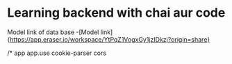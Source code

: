 # Learning backend with chai aur code

Model link of data base
-[Model link]{https://app.eraser.io/workspace/YtPqZ1VogxGy1jzIDkzj?origin=share}



/*
app
app.use
cookie-parser
cors
